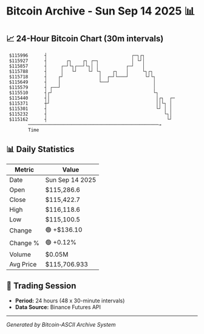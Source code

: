 # Bitcoin Archive - Sun Sep 14 2025 📊

## 📈 24-Hour Bitcoin Chart (30m intervals)

```
 $115996      ┤                               ┌─┐┌┐            
 $115927      ┤       ┌┐    ┌┐ ┌─┐            │ └┘│            
 $115857      ┤     ┌─┘└┐┌──┘└┐│ │          ┌─┘   │            
 $115788      ┤     │   └┘    └┘ └┐    ┌┐   │     └┐┌┐         
 $115718      ┤    ┌┘             │  ┌─┘└───┘      └┘└┐        
 $115649      ┤    │              └──┘                │        
 $115579      ┤ ┌──┘                                  │        
 $115510      ┤┌┘                                     └┐       
 $115440      ┤│                                       │┌┐  ┌─ 
 $115371      ┼┘                                       ││└┐ │  
 $115301      ┤                                        └┘ │ │  
 $115232      ┤                                           └┐│  
 $115162      ┤                                            └┘  
        ────────────────────────────────────────────────→
        Time
```

## 📊 Daily Statistics

| Metric | Value |
|--------|-------|
| Date | Sun Sep 14 2025 |
| Open | $115,286.6 |
| Close | $115,422.7 |
| High | $116,118.6 |
| Low | $115,100.5 |
| Change | 🟢 +$136.10 |
| Change % | 🟢 +0.12% |
| Volume | $0.05M |
| Avg Price | $115,706.933 |

## 📅 Trading Session

- **Period:** 24 hours (48 x 30-minute intervals)
- **Data Source:** Binance Futures API

---
*Generated by Bitcoin-ASCII Archive System*
